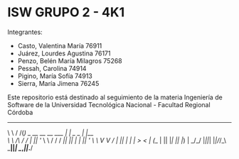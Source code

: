 # ISW GRUPO 2 - 4K1 

Integrantes:
  - Casto, Valentina María      76911
  - Juárez, Lourdes Agustina    76171
  - Penzo, Belén María Milagros 75268
  - Pessah, Carolina            74914
  - Pigino, María Sofía         74913
  - Sierra, María Jimena        76245
  
Este repositorio está destinado al seguimiento de la materia Ingeniería de Software de la Universidad Tecnológica Nacional - Facultad Regional Córdoba

 __        __ _                      _         _     
 \ \      / /(_) _ __  __  __   ___ | | _   _ | |__  
  \ \ /\ / / | || '_ \ \ \/ /  / __|| || | | || '_ \ 
   \ V  V /  | || | | | >  <  | (__ | || |_| || |_) |
    \_/\_/   |_||_| |_|/_/\_\  \___||_| \__,_||_.__/ 
                                                     
